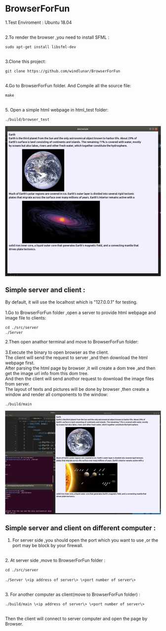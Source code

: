 # BrowserForFun

1.Test Enviroment : Ubuntu 18.04

<br>
2.To render the browser ,you need to install SFML :

    sudo apt-get install libsfml-dev

<br>
3.Clone this project:

    git clone https://github.com/windlunar/BrowserForFun

<br>
4.Go to BrowserForFun folder.
And Compile all the source file:

    make

<br>
5. Open a simple html webpage in html_test folder:

    ./build/browser_test

![image](https://github.com/windlunar/BrowserForFun/blob/main/result/test2.png)


## Simple server and client :

By default, it will use the localhost which is "127.0.0.1" for testing.<br><br>
1.Go to BrowserForFun folder ,open a server to provide html webpage and image file to clients:

    cd ./src/server
    ./Server

2.Then open anathor terminal and move to BrowserForFun folder:<br><br>
3.Execute the binary to open browser as the client.<br>
The client will send the request to server ,and then download the html webpage first.<br>After parsing the html page by browser ,it will create a dom tree ,and then get the image url info from this dom tree.<br>
And then the client will send anothor request to download the image files from server.<br>
The layout of texts and pictures will be done by browser ,then create a window and render all components to the window:

    ./build/main

![image](https://github.com/windlunar/BrowserForFun/blob/main/result/test3.png)


## Simple server and client on different computer :

1. For server side ,you should open the port which you want to use ,or the port may be block by your firewall.
<br>
2. At server side ,move to BrowserForFun folder :

    cd ./src/server
    
    ./Server \<ip address of server\> \<port number of server\>
<br>
3. For another computer as client(move to BrowserForFun folder) :

    ./build/main \<ip address of server\> \<port number of server\>
<br>
Then the client will connect to server computer and open the page by Browser.